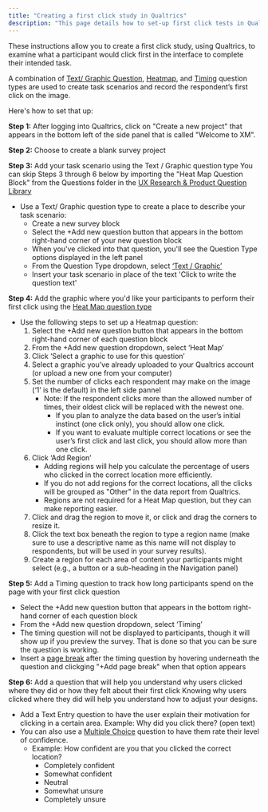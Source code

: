 ```yaml
---
title: "Creating a first click study in Qualtrics"
description: "This page details how to set-up first click tests in Qualtrics."
---
```


These instructions allow you to create a first click study, using Qualtrics, to examine what a participant would click first in the interface to complete their intended task.

A combination of [Text/ Graphic Question](https://www.qualtrics.com/support/survey-platform/survey-module/editing-questions/question-types-guide/static-content/descriptive-text-and-graphic/), [Heatmap](https://www.qualtrics.com/support/survey-platform/survey-module/editing-questions/question-types-guide/specialty-questions/heat-map/), and [Timing](https://www.qualtrics.com/support/survey-platform/survey-module/editing-questions/question-types-guide/advanced/timing/) question types are used to create task scenarios and record the respondent’s first click on the image.

Here's how to set that up:

**Step 1:** After logging into Qualtrics, click on "Create a new project" that appears in the bottom left of the side panel that is called "Welcome to XM".

**Step 2:** Choose to create a blank survey project

**Step 3:** Add your task scenario using the Text / Graphic question type
You can skip Steps 3 through 6 below by importing the "Heat Map Question Block" from the Questions folder in the [UX Research & Product Question Library](https://www.qualtrics.com/support/survey-platform/account-library/survey-library/#UsingABlockOrQuestionFromTheLibrary)

- Use a Text/ Graphic question type to create a place to describe your task scenario:
  - Create a new survey block
  - Select the +Add new question button that appears in the bottom right-hand corner of your new question block
  - When you've clicked into that question, you'll see the Question Type options displayed in the left panel
  - From the Question Type dropdown, select [‘Text / Graphic’](https://www.qualtrics.com/support/survey-platform/survey-module/editing-questions/question-types-guide/static-content/descriptive-text-and-graphic/)
  - Insert your task scenario in place of the text 'Click to write the question text'

**Step 4:** Add the graphic where you'd like your participants to perform their first click using the [Heat Map question type](https://www.qualtrics.com/support/survey-platform/survey-module/editing-questions/question-types-guide/specialty-questions/heat-map/)

- Use the following steps to set up a Heatmap question:
   1. Select the +Add new question button that appears in the bottom right-hand corner of each question block
   1. From the +Add new question dropdown, select ‘Heat Map’
   1. Click ‘Select a graphic to use for this question’
   1. Select a graphic you’ve already uploaded to your Qualtrics account (or upload a new one from your computer)
   1. Set the number of clicks each respondent may make on the image (‘1’ is the default) in the left side pannel
      - Note: If the respondent clicks more than the allowed number of times, their oldest click will be replaced with the newest one.
        - If you plan to analyze the data based on the user’s initial instinct (one click only), you should allow one click.
        - If you want to evaluate multiple correct locations or see the user’s first click and last click, you should allow more than one click.
   1. Click ‘Add Region’
      - Adding regions will help you calculate the percentage of users who clicked in the correct location more efficiently.
      - If you do not add regions for the correct locations, all the clicks will be grouped as "Other" in the data report from Qualtrics.
      - Regions are not required for a Heat Map question, but they can make reporting easier.
   1. Click and drag the region to move it, or click and drag the corners to resize it.
   1. Click the text box beneath the region to type a region name (make sure to use a descriptive name as this name will not display to respondents, but will be used in your survey results).
   1. Create a region for each area of content your participants might select (e.g., a button or a sub-heading in the Navigation panel)

**Step 5:** Add a Timing question to track how long participants spend on the page with your first click question

- Select the +Add new question button that appears in the bottom right-hand corner of each question block
- From the +Add new question dropdown, select ‘Timing’
- The timing question will not be displayed to participants, though it will show up if you preview the survey. That is done so that you can be sure the question is working.
- Insert a [page break](https://www.qualtrics.com/support/survey-platform/survey-module/editing-questions/add-page-break/) after the timing question by hovering underneath the question and clickging "+Add page break" when that option appears

**Step 6:** Add a question that will help you understand why users clicked where they did or how they felt about their first click
Knowing why users clicked where they did will help you understand how to adjust your designs.

- Add a Text Entry question to have the user explain their motivation for clicking in a certain area. Example: Why did you click there? (open text)
- You can also use a [Multiple Choice](https://www.qualtrics.com/support/survey-platform/survey-module/editing-questions/question-types-guide/standard-content/multiple-choice/) question to have them rate their level of confidence.
  - Example: How confident are you that you clicked the correct location?
    - Completely confident
    - Somewhat confident
    - Neutral
    - Somewhat unsure
    - Completely unsure
